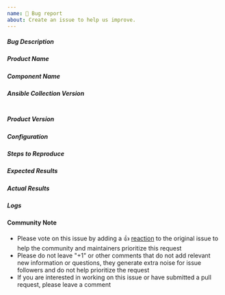 ```yaml
---
name: 🐛 Bug report
about: Create an issue to help us improve.
---
```


##### Bug Description
<!--- Write a brief summary of the issue, including rationale and design decisions. -->


##### Product Name
<!--- Write the short name of the Product. -->


##### Component Name
<!--- Write the short name of the module, plugin, task, or feature. -->

<!--- HINT: enterprise sonic,SFSS, SFS, etc. -->


##### Ansible Collection Version
<!--- Paste verbatim command output below. -->
```paste below

```

##### Product Version
<!--- Enter the Product version. -->
<!--- HINT: eSONiC product verion -->

##### Configuration
<!--- Paste verbatim output from ansible-config dump --only-changed -->
<!--- HINT: ansible-config dump --only-changed -->


##### Steps to Reproduce
<!--- Provide exact steps on how to reproduce the issue, using a minimal test case. -->


##### Expected Results
<!--- Describe the expected behavior after running the steps. -->


##### Actual Results
<!--- Describe the actual or unexpected outcome. If possible, run with extra 
verbosity (`-vvvv`). -->

##### Logs



#### Community Note

* Please vote on this issue by adding a 👍 [reaction](https://blog.github.com/2016-03-10-add-reactions-to-pull-requests-issues-and-comments/) 
  to the original issue to help the community and maintainers prioritize this request
* Please do not leave "+1" or other comments that do not add relevant new information or questions, 
  they generate extra noise for issue followers and do not help prioritize the request
* If you are interested in working on this issue or have submitted a pull request, please leave a comment
